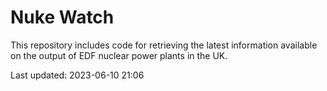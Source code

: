 # Nuke Watch

This repository includes code for retrieving the latest information available on the output of EDF nuclear power plants in the UK.

Last updated: 2023-06-10 21:06